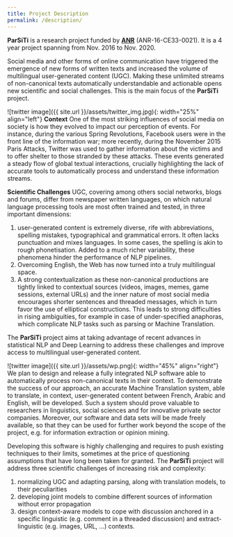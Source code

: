 ```yaml
---
title: Project Description
permalink: /description/
---
```


__ParSiTi__ is a research project funded by [__ANR__](http://www.agence-nationale-recherche.fr/)
(ANR-16-CE33-0021). It is a 4 year project spanning from Nov. 2016 to
Nov. 2020.

Social media and other forms of online communication have triggered
the emergence of new forms of written texts and increased the volume
of multilingual user-generated content (UGC). Making these unlimited
streams of non-canonical texts automatically understandable and
actionable opens new scientific and social challenges. This is the
main focus of the __ParSiTi__ project.

![twitter image]({{ site.url }}/assets/twitter_img.jpg){: width="25%" align="left"} **Context**
One of the most striking influences of social media on society is how
they evolved to impact our perception of events. For instance, during
the various Spring Revolutions, Facebook users were in the front line
of the information war; more recently, during the November 2015 Paris
Attacks, Twitter was used to gather information about the victims and
to offer shelter to those stranded by these attacks. These events
generated a steady flow of global textual interactions, crucially
highlighting the lack of accurate tools to automatically process and
understand these information streams.

**Scientific Challenges** UGC, covering among others social networks,
blogs and forums, differ from newspaper written languages, on which
natural language processing tools are most often trained and tested,
in three important dimensions:

1. user-generated content is extremely diverse, rife with
   abbreviations, spelling mistakes, typographical and grammatical
   errors. It often lacks punctuation and mixes languages. In some
   cases, the spelling is akin to rough phonetisation. Added to a much
   richer variability, these phenomena hinder the performance of NLP
   pipelines.
2. Overcoming English, the Web has now turned into a truly
   multilingual space.
3. A strong contextualization as these non-canonical productions are
   tightly linked to contextual sources (videos, images, memes, game
   sessions, external URLs) and the inner nature of most social media
   encourages shorter sentences and threaded messages, which in turn
   favor the use of elliptical constructions. This leads to strong
   difficulties in rising ambiguities, for example in case of
   under-specified anaphoras, which complicate NLP tasks such as
   parsing or Machine Translation.

The __ParSiTi__ project aims at taking advantage of recent advances in
statistical NLP and Deep Learning to address these challenges and
improve access to multilingual user-generated content.

![twitter image]({{ site.url }}/assets/wp.png){: width="45%"
align="right"} We plan to design and release a fully integrated NLP
software able to automatically process non-canonical texts in their
context. To demonstrate the success of our approach, an accurate
Machine Translation system, able to translate, in context,
user-generated content between French, Arabic and English, will be
developed. Such a system should prove valuable to researchers in
linguistics, social sciences and for innovative private sector
companies. Moreover, our software and data sets will be made freely
available, so that they can be used for further work beyond the scope
of the project, e.g. for information extraction or opinion mining.

Developing this software is highly challenging and requires to push
existing techniques to their limits, sometimes at the price of
questioning assumptions that have long been taken for granted. The
__ParSiTi__ project will address three scientific challenges of
increasing risk and complexity:

1. normalizing UGC and adapting parsing, along with translation
   models, to their peculiarities
2. developing joint models to combine different sources of information
   without error propagation
3. design context-aware models to cope with discussion anchored in a
   specific linguistic (e.g. comment in a threaded discussion) and
   extract-linguistic (e.g. images, URL, ...) contexts.
